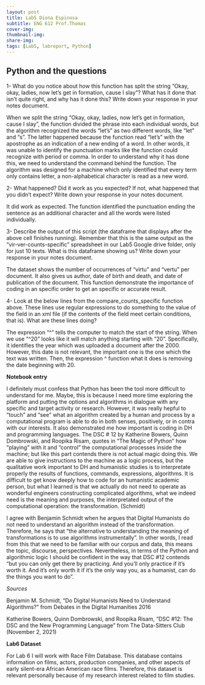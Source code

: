 ```yaml
---
layout: post
title: Lab5 Diona Espinosa
subtitle: ENG 612 Prof.Thomas
cover-img:
thumbnail-img: 
share-img: 
tags: [Lab5, labreport, Python]
---
```


## Python and the questions


1- What do you notice about how this function has split the string “Okay, okay, ladies, now let’s get in formation, cause I slay”? What has it done that isn’t quite right, and why has it done this? Write down your response in your notes document.

When we split the string “Okay, okay, ladies, now let’s get in formation, cause I slay”, the function divided the phrase into each individual words, but the algorithm recognized the words “let’s” as two different words, like “let” and “s”. The latter happened because the function read “let’s” with the apostrophe as an indication of a new ending of a word. In other words, it was unable to identify the punctuation marks like the function could recognize with period or comma. In order to understand why it has done this, we need to understand the command behind the function. The algorithm was designed for a machine which only identified that every term only contains letter, a non-alphabetical character is read as a new word.

2- What happened? Did it work as you expected? If not, what happened that you didn’t expect? Write down your response in your notes document.

It did work as expected. The function identified the punctuation ending the sentence as an additional character and all the words were listed individually. 

3- Describe the output of this script (the dataframe that displays after the above cell finishes running). Remember that this is the same output as the “vir-ver-counts-specific” spreadsheet in our Lab5 Google drive folder, only for just 10 texts. What is this dataframe showing us? Write down your response in your notes document.

The dataset shows the number of occurrences of “virtu” and “vertu” per document. It also gives us author, date of birth and death, and date of publication of the document. This function demonstrate the importance of coding in an specific order to get an specific  or accurate result. 

4- Look at the below lines from the compare_counts_specific function above. These lines use regular expressions to do something to the value of the <date> field in an xml file (if the contents of the <date> field meet certain conditions, that is). What are these lines doing?

The expression “^” tells the computer to match the start of the string. When we use “^20” looks like it will match anything starting with “20”. Specifically, it identifies the year which was uploaded a document after the 2000. However, this date is not relevant, the important one is the one which the text was written. Then, the expression ^ function what it does is removing the date beginning with 20. 



**Notebook entry**

I definitely must confess that Python has been the tool more difficult to understand for me. Maybe, this is because I need more time exploring the platform and putting the options and algorithms in dialogue with any specific and target activity or research. However, it was really hepful to “touch” and “see” what an algorithm created by a human and process by a computational program is able to do in both senses, positively, or in contra with our interests. It also demonstrated me how important is coding in DH and programming languages. The DSC # 12 by Katherine Bowers, Quinn Dombrowski, and Roopika Risam, quotes in “The Magic of Python” how “playing” with it and “control” the computational processes inside the machine; but like this part contends there is not actual magic doing this. We are able to give instructions to the machine as a logic process, but the qualitative work important to DH and humanistic studies is to interpretate properly the results of functions, commands, expressions, algorithms. It is difficult to get know deeply how to code for an humanistic academic person, but what I learned is that we actually do not need to operate as wonderful engineers constructing complicated algorithms, what we indeed need is the meaning and purposes, the interpretated output of the computational operation: the transformation. (Schmidt)

I agree with Benjamin Schmidt when he argues that Digital Humanists do not need to understand an algorithm instead of the transformation. Therefore, he says that “the alternative to understanding the meaning of transformations is to use algorithms instrumentally”. In other words, I read from this that we need to be familiar with our corpus and data, this means the topic, discourse, perspectives. Nevertheless, in terms of the Python and algorithmic logic I should be confident in the way that DSC #12 contends “but you can only get there by practicing. And you’ll only practice if it’s worth it. And it’s only worth it if it’s the only way you, as a humanist, can do the things you want to do”. 

*Sources*

Benjamin M. Schmidt, “Do Digital Humanists Need to Understand Algorithms?” from Debates in the Digital Humanities 2016

Katherine Bowers, Quinn Dombrowski, and Roopika Risam, “DSC #12: The DSC and the New Programming Language” from The Data-Sitters Club (November 2, 2021)


**Lab6 Dataset**

For Lab 6 I will work with Race Film Database. This database contains information on films, actors, production companies, and other aspects of early silent-era African American race films. 
Therefore, this dataset is relevant personally because of my research interest related to film studies. 